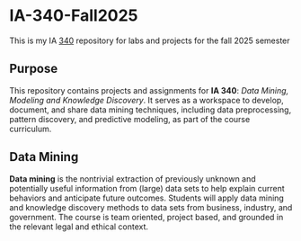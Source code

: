 # IA-340-Fall2025
This is my IA [340](https://catalog.jmu.edu/preview_course_nopop.php?catoid=50&coid=258336&print) repository for labs and projects for the fall 2025 semester 

## Purpose
This repository contains projects and assignments for **IA 340**: *Data Mining, Modeling and Knowledge Discovery*. It serves as a workspace to develop, document, and share data mining techniques, including data preprocessing, pattern discovery, and predictive modeling, as part of the course curriculum.

## Data Mining 
**Data mining** is the nontrivial extraction of previously unknown and potentially useful information from (large) data sets to help explain current behaviors and anticipate future outcomes. Students will apply data mining and knowledge discovery methods to data sets from business, industry, and government. The course is team oriented, project based, and grounded in the relevant legal and ethical context.


